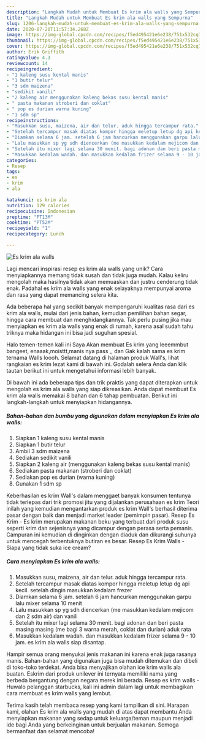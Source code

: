 ```yaml
---
description: "Langkah Mudah untuk Membuat Es krim ala walls yang Sempurna"
title: "Langkah Mudah untuk Membuat Es krim ala walls yang Sempurna"
slug: 1206-langkah-mudah-untuk-membuat-es-krim-ala-walls-yang-sempurna
date: 2020-07-20T11:57:34.268Z
image: https://img-global.cpcdn.com/recipes/f5ed495421e6e238/751x532cq70/es-krim-ala-walls-foto-resep-utama.jpg
thumbnail: https://img-global.cpcdn.com/recipes/f5ed495421e6e238/751x532cq70/es-krim-ala-walls-foto-resep-utama.jpg
cover: https://img-global.cpcdn.com/recipes/f5ed495421e6e238/751x532cq70/es-krim-ala-walls-foto-resep-utama.jpg
author: Erik Griffith
ratingvalue: 4.3
reviewcount: 14
recipeingredient:
- "1 kaleng susu kental manis"
- "1 butir telur"
- "3 sdm maizena"
- "sedikit vanili"
- "2 kaleng air menggunakan kaleng bekas susu kental manis"
- " pasta makanan stroberi dan coklat"
- " pop es durian warna kuning"
- "1 sdm sp"
recipeinstructions:
- "Masukkan susu, maizena, air dan telur. aduk hingga tercampur rata."
- "Setelah tercampur masak diatas kompor hingga meletup letup dg api kecil. setelah dingin masukkan kedalam frezer"
- "Diamkan selama 6 jam. setelah 6 jam hancurkan menggunakan garpu lalu mixer selama 10 menit"
- "Lalu masukkan sp yg sdh diencerkan (me masukkan kedalam mejicom dan 2 sdm air) dan vanili"
- "Setelah itu mixer lagi selama 30 menit. bagi adonan dan beri pasta masing masing (me bagi 3 warna merah, coklat dan durian) aduk rata"
- "Masukkan kedalam wadah. dan masukkan kedalam frizer selama 9 - 10 jam. es krim ala walls siap disantap."
categories:
- Resep
tags:
- es
- krim
- ala

katakunci: es krim ala 
nutrition: 129 calories
recipecuisine: Indonesian
preptime: "PT13M"
cooktime: "PT52M"
recipeyield: "1"
recipecategory: Lunch

---
```



![Es krim ala walls](https://img-global.cpcdn.com/recipes/f5ed495421e6e238/751x532cq70/es-krim-ala-walls-foto-resep-utama.jpg)

Lagi mencari inspirasi resep es krim ala walls yang unik? Cara menyiapkannya memang tidak susah dan tidak juga mudah. Kalau keliru mengolah maka hasilnya tidak akan memuaskan dan justru cenderung tidak enak. Padahal es krim ala walls yang enak selayaknya mempunyai aroma dan rasa yang dapat memancing selera kita.

Ada beberapa hal yang sedikit banyak mempengaruhi kualitas rasa dari es krim ala walls, mulai dari jenis bahan, kemudian pemilihan bahan segar, hingga cara membuat dan menghidangkannya. Tak perlu pusing jika mau menyiapkan es krim ala walls yang enak di rumah, karena asal sudah tahu triknya maka hidangan ini bisa jadi suguhan spesial.

Halo temen-temen kali ini Saya Akan membuat Es krim yang leeemmbut bangeet, enaaak,moisttt,manis nya pass ,, dan Gak kalah sama es krim ternama Walls loooh. Selamat datang di halaman produk Wall&#39;s, lihat rangkaian es krim lezat kami di bawah ini. Godalah selera Anda dan klik tautan berikut ini untuk mengetahui informasi lebih banyak.


Di bawah ini ada beberapa tips dan trik praktis yang dapat diterapkan untuk mengolah es krim ala walls yang siap dikreasikan. Anda dapat membuat Es krim ala walls memakai 8 bahan dan 6 tahap pembuatan. Berikut ini langkah-langkah untuk menyiapkan hidangannya.

<!--inarticleads1-->

##### Bahan-bahan dan bumbu yang digunakan dalam menyiapkan Es krim ala walls:

1. Siapkan 1 kaleng susu kental manis
1. Siapkan 1 butir telur
1. Ambil 3 sdm maizena
1. Sediakan sedikit vanili
1. Siapkan 2 kaleng air (menggunakan kaleng bekas susu kental manis)
1. Sediakan  pasta makanan (stroberi dan coklat)
1. Sediakan  pop es durian (warna kuning)
1. Gunakan 1 sdm sp


Keberhasilan es krim Wall&#39;s dalam menggaet banyak konsumen tentunya tidak terlepas dari trik promosi jitu yang dijalankan perusahaan es krim Teori inilah yang kemudian mengantarkan produk es krim Wall&#39;s berhasil diterima pasar dengan baik dan menjadi market leader (pemimpin pasar). Resep Es Krim - Es krim merupakan makanan beku yang terbuat dari produk susu seperti krim dan sejenisnya yang dicampur dengan perasa serta pemanis. Campuran ini kemudian di dinginkan dengan diaduk dan dikurangi suhunya untuk mencegah terbentuknya butiran es besar. Resep Es Krim Walls - Siapa yang tidak suka ice cream? 

<!--inarticleads2-->

##### Cara menyiapkan Es krim ala walls:

1. Masukkan susu, maizena, air dan telur. aduk hingga tercampur rata.
1. Setelah tercampur masak diatas kompor hingga meletup letup dg api kecil. setelah dingin masukkan kedalam frezer
1. Diamkan selama 6 jam. setelah 6 jam hancurkan menggunakan garpu lalu mixer selama 10 menit
1. Lalu masukkan sp yg sdh diencerkan (me masukkan kedalam mejicom dan 2 sdm air) dan vanili
1. Setelah itu mixer lagi selama 30 menit. bagi adonan dan beri pasta masing masing (me bagi 3 warna merah, coklat dan durian) aduk rata
1. Masukkan kedalam wadah. dan masukkan kedalam frizer selama 9 - 10 jam. es krim ala walls siap disantap.


Hampir semua orang menyukai jenis makanan ini karena enak juga rasanya manis. Bahan-bahan yang digunakan juga bisa mudah ditemukan dan dibeli di toko-toko terdekat. Anda bisa menyajikan olahan ice krim walls ala buatan. Eskrim dari produk unilever ini ternyata memiliki nama yang berbeda bergantung dengan negara merek ini berada. Resep es krim walls - Huwalo pelanggan starbucks, kali ini admin dalam lagi untuk membagikan cara membuat es krim walls yang lembut. 

Terima kasih telah membaca resep yang kami tampilkan di sini. Harapan kami, olahan Es krim ala walls yang mudah di atas dapat membantu Anda menyiapkan makanan yang sedap untuk keluarga/teman maupun menjadi ide bagi Anda yang berkeinginan untuk berjualan makanan. Semoga bermanfaat dan selamat mencoba!
